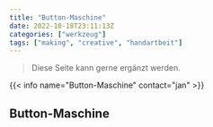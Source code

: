 ```yaml
---
title: "Button-Maschine"
date: 2022-10-18T23:11:13Z
categories: ["werkzeug"]
tags: ["making", "creative", "handartbeit"]
---
```


> Diese Seite kann gerne ergänzt werden.

{{< info name="Button-Maschine"  contact="jan" >}}

## Button-Maschine
